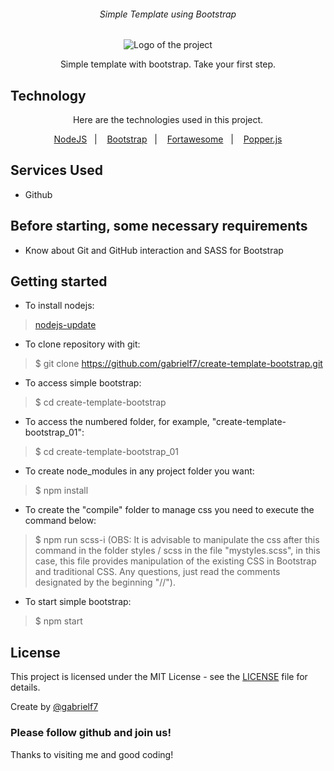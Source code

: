 <div align="center">
  <h6>Simple Template using Bootstrap</h6>
  
  <img alt="Logo of the project" src="https://github.com/gabrielf7/create-template-bootstrap/blob/master/readme_files/Simples-Bootstrap-Designn.png" >
  
  <p>Simple template with bootstrap. Take your first step.</p>
</div>

## Technology 

<div align="center">
  <p>Here are the technologies used in this project.</p>
  
  <a href="https://nodejs.org/en/download/">NodeJS</a>&nbsp;&nbsp;&nbsp;|&nbsp;&nbsp;&nbsp;
  <a href="https://pt-br.reactjs.org/">Bootstrap</a>&nbsp;&nbsp;&nbsp;|&nbsp;&nbsp;&nbsp;
  <a href="https://reactnative.dev/">Fortawesome</a>&nbsp;&nbsp;&nbsp;|&nbsp;&nbsp;&nbsp;
  <a href="https://reactnative.dev/">Popper.js</a>
</div>


## Services Used

* Github

## Before starting, some necessary requirements

* Know about Git and GitHub interaction and SASS for Bootstrap

## Getting started

* To install nodejs:
>    [nodejs-update](https://nodejs.org/en/download/)
* To clone repository with git:
>    $ git clone https://github.com/gabrielf7/create-template-bootstrap.git
* To access simple bootstrap:
>    $ cd create-template-bootstrap
* To access the numbered folder, for example, "create-template-bootstrap_01":
>    $ cd create-template-bootstrap_01
* To create node_modules in any project folder you want:
>    $ npm install
* To create the "compile" folder to manage css you need to execute the command below:
>    $ npm run scss-i
>    (OBS: It is advisable to manipulate the css after this command in the folder 
     styles / scss in the file "mystyles.scss", in this case, this file provides 
     manipulation of the existing CSS in Bootstrap and traditional CSS. 
     Any questions, just read the comments designated by the beginning "//").
* To start simple bootstrap:
>    $ npm start


## License

This project is licensed under the MIT License - see the [LICENSE](https://github.com/gabrielf7/PrimeiroBootstrap/blob/master/LICENSE) file for details.

Create by [@gabrielf7](https://github.com/gabrielf7)

### Please follow github and join us!
Thanks to visiting me and good coding!
